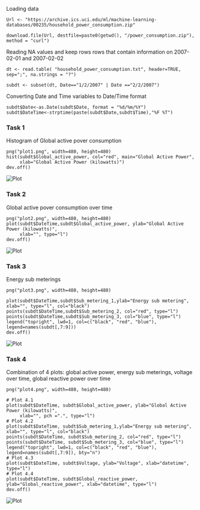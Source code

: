 Loading data

```{r}
Url <- "https://archive.ics.uci.edu/ml/machine-learning-databases/00235/household_power_consumption.zip"

download.file(Url, destfile=paste0(getwd(), "/power_consumption.zip"), method = "curl")

```

Reading NA values and keep rows rows that contain information on 2007-02-01 and 2007-02-02
```{r}
dt <- read.table( "household_power_consumption.txt", header=TRUE, sep=";", na.strings = "?")

subdt <- subset(dt, Date=="1/2/2007" | Date =="2/2/2007")
```
Converting Date and Time variables to Date/Time format
```{r}
subdt$Date<-as.Date(subdt$Date, format = "%d/%m/%Y")
subdt$DateTime<-strptime(paste(subdt$Date,subdt$Time),"%F %T")
```

### Task 1
Histogram of Global active pover consumption

```{r}
png("plot1.png", width=480, height=480)
hist(subdt$Global_active_power, col="red", main="Global Active Power", 
     xlab="Global Active Power (kilowatts)")
dev.off()
```
![Plot]( https://github.com/Mariia97/R_CourseKNU/blob/master/plot1.png)

### Task 2
Global active pover consumption over time

```{r}
png("plot2.png", width=480, height=480)
plot(subdt$DateTime,subdt$Global_active_power, ylab="Global Active Power (kilowatts)", 
     xlab="", type="l")
dev.off()
```
![Plot]( https://github.com/Mariia97/R_CourseKNU/blob/master/plot2.png)

### Task 3
Energy sub meterings
```{r}
png("plot3.png", width=480, height=480)

plot(subdt$DateTime,subdt$Sub_metering_1,ylab="Energy sub metering", xlab="", type="l", col="black")
points(subdt$DateTime,subdt$Sub_metering_2, col="red", type="l")
points(subdt$DateTime,subdt$Sub_metering_3, col="blue", type="l")
legend("topright", lwd=1, col=c("black", "red", "blue"), legend=names(subdt[,7:9]))
dev.off()
```
![Plot]( https://github.com/Mariia97/R_CourseKNU/blob/master/plot3.png)


### Task 4
Combination of 4 plots: global active power, energy sub meterings, voltage over time, global reactive power over time
```{r}
png("plot4.png", width=480, height=480)

# Plot 4.1
plot(subdt$DateTime, subdt$Global_active_power, ylab="Global Active Power (kilowatts)", 
     xlab="", pch =".", type="l")
# Plot 4.2
plot(subdt$DateTime, subdt$Sub_metering_1,ylab="Energy sub metering", xlab="", type="l", col="black")
points(subdt$DateTime, subdt$Sub_metering_2, col="red", type="l")
points(subdt$DateTime, subdt$Sub_metering_3, col="blue", type="l")
legend("topright", lwd=1, col=c("black", "red", "blue"), legend=names(subdt[,7:9]), bty="n")
# Plot 4.3
plot(subdt$DateTime, subdt$Voltage, ylab="Voltage", xlab="datetime", type="l")
# Plot 4.4
plot(subdt$DateTime, subdt$Global_reactive_power, ylab="Global_reactive_power", xlab="datetime", type="l")
dev.off()

```

![Plot]( https://github.com/Mariia97/R_CourseKNU/blob/master/plot4.png)
